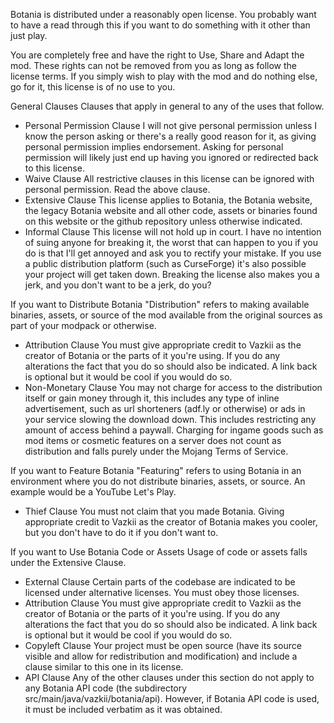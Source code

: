 Botania is distributed under a reasonably open license. You probably want to have a read through this if you want to do something with it other than just play.

You are completely free and have the right to Use, Share and Adapt the mod. These rights can not be removed from you as long as follow the license terms.
If you simply wish to play with the mod and do nothing else, go for it, this license is of no use to you.

General Clauses
Clauses that apply in general to any of the uses that follow.
- Personal Permission Clause
  I will not give personal permission unless I know the person asking or there's a really good reason for it, as giving personal permission implies endorsement. Asking for personal permission will likely just end up having you ignored or redirected back to this license.
- Waive Clause
  All restrictive clauses in this license can be ignored with personal permission. Read the above clause.
- Extensive Clause
  This license applies to Botania, the Botania website, the legacy Botania website and all other code, assets or binaries found on this website or the github repository unless otherwise indicated.
- Informal Clause
  This license will not hold up in court. I have no intention of suing anyone for breaking it, the worst that can happen to you if you do is that I'll get annoyed and ask you to rectify your mistake. If you use a public distribution platform (such as CurseForge) it's also possible your project will get taken down. Breaking the license also makes you a jerk, and you don't want to be a jerk, do you?

If you want to Distribute Botania
"Distribution" refers to making available binaries, assets, or source of the mod available from the original sources as part of your modpack or otherwise.
- Attribution Clause
  You must give appropriate credit to Vazkii as the creator of Botania or the parts of it you're using. If you do any alterations the fact that you do so should also be indicated. A link back is optional but it would be cool if you would do so.
- Non-Monetary Clause
  You may not charge for access to the distribution itself or gain money through it, this includes any type of inline advertisement, such as url shorteners (adf.ly or otherwise) or ads in your service slowing the download down. This includes restricting any amount of access behind a paywall. Charging for ingame goods such as mod items or cosmetic features on a server does not count as distribution and falls purely under the Mojang Terms of Service.

If you want to Feature Botania
"Featuring" refers to using Botania in an environment where you do not distribute binaries, assets, or source. An example would be a YouTube Let's Play.
- Thief Clause
  You must not claim that you made Botania. Giving appropriate credit to Vazkii as the creator of Botania makes you cooler, but you don't have to do it if you don't want to.

If you want to Use Botania Code or Assets
Usage of code or assets falls under the Extensive Clause.
- External Clause
  Certain parts of the codebase are indicated to be licensed under alternative licenses. You must obey those licenses.
- Attribution Clause
  You must give appropriate credit to Vazkii as the creator of Botania or the parts of it you're using. If you do any alterations the fact that you do so should also be indicated. A link back is optional but it would be cool if you would do so.
- Copyleft Clause
  Your project must be open source (have its source visible and allow for redistribution and modification) and include a clause similar to this one in its license.
- API Clause
  Any of the other clauses under this section do not apply to any Botania API code (the subdirectory src/main/java/vazkii/botania/api). However, if Botania API code is used, it must be included verbatim as it was obtained.